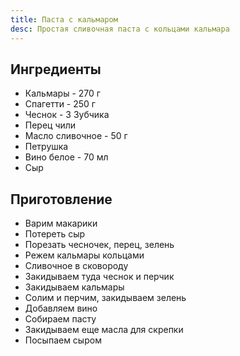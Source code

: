 ```yaml
---
title: Паста с кальмаром
desc: Простая сливочная паста с кольцами кальмара
---
```


## Ингредиенты

- Кальмары - 270 г
- Спагетти - 250 г
- Чеснок - 3 Зубчика
- Перец чили
- Масло сливочное - 50 г
- Петрушка
- Вино белое - 70 мл
- Сыр

## Приготовление

- Варим макарики
- Потереть сыр
- Порезать чесночек, перец, зелень
- Режем кальмары кольцами
- Сливочное в сковороду
- Закидываем туда чеснок и перчик
- Закидываем кальмары
- Солим и перчим, закидываем зелень
- Добавляем вино
- Собираем пасту
- Закидываем еще масла для скрепки
- Посыпаем сыром
